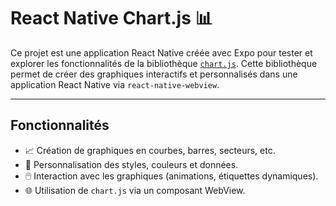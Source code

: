 # React Native Chart.js 📊

Ce projet est une application React Native créée avec Expo pour tester et explorer les fonctionnalités de la bibliothèque [`chart.js`](https://www.chartjs.org/). Cette bibliothèque permet de créer des graphiques interactifs et personnalisés dans une application React Native via `react-native-webview`.

---

## Fonctionnalités

- 📈 Création de graphiques en courbes, barres, secteurs, etc.
- 🎨 Personnalisation des styles, couleurs et données.
- 🖱️ Interaction avec les graphiques (animations, étiquettes dynamiques).
- 🌐 Utilisation de `chart.js` via un composant WebView.